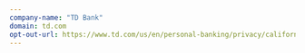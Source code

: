 ```yaml
---
company-name: "TD Bank"
domain: td.com
opt-out-url: https://www.td.com/us/en/personal-banking/privacy/california/
---
```





